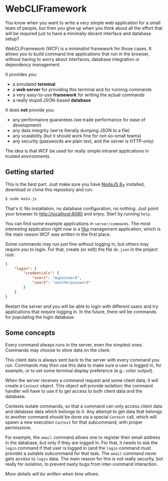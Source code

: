 # WebCLIFramework

You know when you want to write a very simple web application for a small team
of people, but then you give up when you think about all the effort that will
be required just to have a minimally decent interface and database setup?

WebCLIFramework (WCF) is a minimalist framework for those cases. It allows you
to build command line applications that run in the browser, without having to
worry about interfaces, database integration or dependency management.

It provides you:
- a simulated **terminal**
- a **web server** for providing this terminal and for running commands
- a very easy-to-use **framework** for writing the actual commands
- a really stupid JSON-based **database**

It does **not** provide you:
- any performance guarantees (we trade performance for ease of development)
- any data integrity (we're literally dumping JSON to a file)
- any scalability (but it should work fine for not-so-small teams)
- any security (passwords are plain text, and the server is HTTP-only)

The idea is that WCF be used for really simple intranet applications in trusted
environments.

## Getting started

This is the best part. Just make sure you have [NodeJS 8+](https://nodejs.org/)
installed, download or clone this repository and run:
```sh
$ node main.js
```

That's it. No installation, no database configuration, no nothing. Just point
your browser to [http://localhost:8080](http://localhost:8080) and enjoy. Start
by running `help`.

You can find some example applications in `server/commands`. The most
interesting application right now is a
[fika](https://en.wikipedia.org/wiki/Fika_%28Sweden%29) management application,
which is the main reason WCF was written in the first place.

Some commands may run just fine without logging in, but others may require you
to login. For that, create (or edit) the file `db.json` in the project root:
```json
{
    "login": {
        "credentials": {
            "user1": "mypassword",
            "user2": "anotherpassword"
        }
    }
}
```

Restart the server and you will be able to login with different users and try
applications that require logging in. In the future, there will be commands for
populating the login database.

## Some concepts

Every command always runs in the server, even the simplest ones. Commands may
choose to store data on the client.

This client data is always sent back to the server with every command you run.
Commands may then use this data to make sure a user is logged in, for example,
or to set some terminal display preference (e.g.: color output).

When the server receives a command request and some client data, it will create
a `Context` object. This object will provide isolation: the command handler
will have to use it to get access to both client data and the database.

Contexts isolate commands, so that a command can only access client data and
database data which belongs to it. Any attempt to get data that belongs to
another command should be done via a special `Context` call, which will spawn a
new execution `Context` for that subcommand, with proper permissions.

For example, the `email` command allows one to register their email address in
the database, but only if they are logged in. For that, it needs to ask the
`login` command if that user is logged in (and the `login` command must
provide) a suitable subcommand for that task. The `email` command never gets
access to `login` data. The main reason for this is not really security, but
really for isolation, to prevent nasty bugs from inter-command interaction.

*More details will be written when time allows.*
